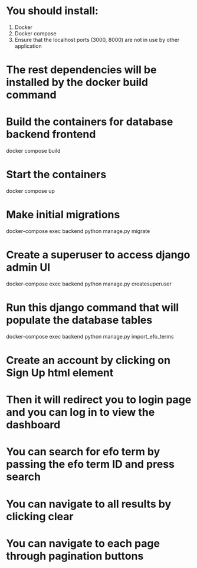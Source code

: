 # You should install:

1. Docker
2. Docker compose
3. Ensure that the localhost ports (3000, 8000) are not in use by other application

# The rest dependencies will be installed by the docker build command

# Build the containers for database backend frontend

docker compose build

# Start the containers

docker compose up

# Make initial migrations

docker-compose exec backend python manage.py migrate

# Create a superuser to access django admin UI

docker-compose exec backend python manage.py createsuperuser

# Run this django command that will populate the database tables

docker-compose exec backend python manage.py import_efo_terms

# Create an account by clicking on Sign Up <a> html element

# Then it will redirect you to login page and you can log in to view the dashboard

# You can search for efo term by passing the efo term ID and press search

# You can navigate to all results by clicking clear

# You can navigate to each page through pagination buttons
